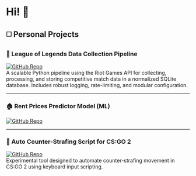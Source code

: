 # Hi! 👋

## ◻️ Personal Projects

### 🐍 League of Legends Data Collection Pipeline  
[![GitHub Repo](https://img.shields.io/badge/GitHub-Repository-blue?style=for-the-badge&logo=github)](https://github.com/PadTo/League-of-Legends-Game-Performance-Analysis)  
A scalable Python pipeline using the Riot Games API for collecting, processing, and storing competitive match data in a normalized SQLite database. Includes robust logging, rate-limiting, and modular configuration.

---

### 🏠 Rent Prices Predictor Model (ML)  
[![GitHub Repo](https://img.shields.io/badge/GitHub-Repository-blue?style=for-the-badge&logo=github)](https://github.com/PadTo/Rent-Prices-Predictor-Model-ML)  

---

### 🎯 Auto Counter-Strafing Script for CS:GO 2  
[![GitHub Repo](https://img.shields.io/badge/GitHub-Repository-blue?style=for-the-badge&logo=github)](https://github.com/PadTo/Auto_Counter_Strafing_cs_go_2)  
Experimental tool designed to automate counter-strafing movement in CS:GO 2 using keyboard input scripting.
